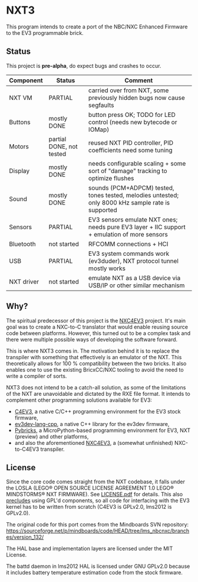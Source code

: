 NXT3
====

This program intends to create a port of the NBC/NXC Enhanced Firmware to the EV3 programmable brick.

Status
------

This project is **pre-alpha**, do expect bugs and crashes to occur.

| Component  | Status                    | Comment |
| ---------- | ------------------------- | ------- |
| NXT VM     | PARTIAL                   | carried over from NXT, some previously hidden bugs now cause segfaults |
| Buttons    | mostly DONE               | button press OK; TODO for LED control (needs new bytecode or IOMap) |
| Motors     | partial DONE, not tested  | reused NXT PID controller, PID coefficients need some tuning |
| Display    | mostly DONE               | needs configurable scaling + some sort of "damage" tracking to optimize flushes |
| Sound      | mostly DONE               | sounds (PCM+ADPCM) tested, tones tested, melodies untested; only 8000 kHz sample rate is supported |
| Sensors    | PARTIAL                   | EV3 sensors emulate NXT ones; needs pure EV3 layer + IIC support + emulation of more sensors |
| Bluetooth  | not started               | RFCOMM connections + HCI |
| USB        | PARTIAL                   | EV3 system commands work (ev3duder), NXT protocol tunnel mostly works |
| NXT driver | not started               | emulate NXT as a USB device via USB/IP or other similar mechanism |

Why?
----

The spiritual predecessor of this project is the [NXC4EV3](https://gitlab.com/nxc4ev3) project.
It's main goal was to create a NXC-to-C translator that would enable reusing source code between platforms.
However, this turned out to be a complex task and there were multiple possible ways of developing the software forward.

This is where NXT3 comes in. The motivation behind it is to replace the transpiler with something that effectively is an emulator of the NXT.
This theoretically allows for 100 % compatibility between the two bricks.
It also enables one to use the existing BricxCC/NXC tooling to avoid the need to write a compiler of sorts.

NXT3 does not intend to be a catch-all solution, as some of the limitations of the NXT are unavoidable and dictated by the RXE file format.
It intends to complement other programming solutions available for EV3:
 * [C4EV3](http://c4ev3.github.io/), a native C/C++ programming environment for the EV3 stock firmware,
 * [ev3dev-lang-cpp](https://github.com/ddemidov/ev3dev-lang-cpp), a native C++ library for the ev3dev firmware,
 * [Pybricks](https://pybricks.com/), a MicroPython-based programming environment for EV3, NXT (preview) and other platforms,
 * and also the aforementioned [NXC4EV3](https://gitlab.com/nxc4ev3), a (somewhat unfinished) NXC-to-C4EV3 transpiler.

License
-------

Since the core code comes straight from the NXT codebase, it falls under the LOSLA (LEGO® OPEN SOURCE LICENSE AGREEMENT 1.0 LEGO® MINDSTORMS® NXT FIRMWARE).
See [LICENSE.pdf](LICENSE.pdf) for details. This also [precludes](https://fedoraproject.org/wiki/Licensing/LOSLA) using GPL'd components, so all code for interfacing
with the EV3 kernel has to be written from scratch (C4EV3 is GPLv2.0, lms2012 is GPLv2.0).

The original code for this port comes from the Mindboards SVN repository: https://sourceforge.net/p/mindboards/code/HEAD/tree/lms_nbcnxc/branches/version_132/

The HAL base and implementation layers are licensed under the MIT License.

The battd daemon in lms2012 HAL is licensed under GNU GPLv2.0 because it includes battery temperature estimation code from the stock firmware.
